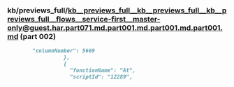 ### kb/previews_full/kb__previews_full__kb__previews_full__kb__previews_full__flows__service-first__master-only@guest.har.part071.md.part001.md.part001.md.part001.md (part 002)

```md
        "columnNumber": 5669
                  },
                  {
                    "functionName": "At",
                    "scriptId": "12289",
 
```

```
